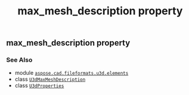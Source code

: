 ﻿---
title: max_mesh_description property
second_title: Aspose.CAD for Python via .NET API References
description: 
type: docs
weight: 50
url: /aspose.cad.fileformats.u3d.elements/u3dproperties/max_mesh_description/
is_root: false
---

## max_mesh_description property


### See Also
* module [`aspose.cad.fileformats.u3d.elements`](../../)
* class [`U3dMaxMeshDescription`](/cad/python-net/aspose.cad.fileformats.u3d.elements/u3dmaxmeshdescription)
* class [`U3dProperties`](/cad/python-net/aspose.cad.fileformats.u3d.elements/u3dproperties)
